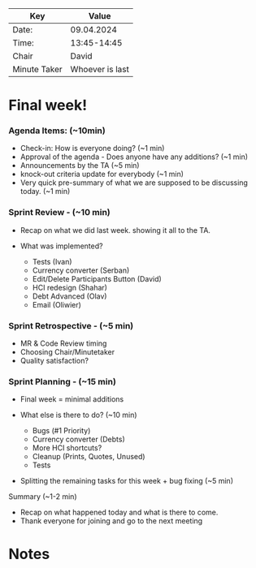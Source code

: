 | Key          | Value               |
|--------------|---------------------|
| Date:        | 09.04.2024          |
| Time:        | 13:45-14:45         |
| Chair        | David               |
| Minute Taker | Whoever is last     |

<h1>Final week!</h1>

<h3> Agenda Items: (~10min)</h3>

- Check-in: How is everyone doing? (~1 min)
- Approval of the agenda - Does anyone have any additions? (~1 min)
- Announcements by the TA (~5 min)
- knock-out criteria update for everybody (~1 min)
- Very quick pre-summary of what we are supposed to be discussing today. (~1 min)

<h3>Sprint Review  - (~10 min)</h3>

- Recap on what we did last week. showing it all to the TA.

- What was implemented?
    - Tests (Ivan)
    - Currency converter (Serban)
    - Edit/Delete Participants Button (David)
    - HCI redesign (Shahar)
    - Debt Advanced (Olav)
    - Email (Oliwier)


<h3>Sprint Retrospective  - (~5 min)</h3>

- MR & Code Review timing
- Choosing Chair/Minutetaker
- Quality satisfaction?

<h3>Sprint Planning - (~15 min)</h3>

- Final week = minimal additions

- What else is there to do? (~10 min)
    - Bugs (#1 Priority)
    - Currency converter (Debts)
    - More HCI shortcuts?
    - Cleanup (Prints, Quotes, Unused)
    - Tests

- Splitting the remaining tasks for this week + bug fixing (~5 min)

Summary (~1-2 min)
- Recap on what happened today and what is there to come.
- Thank everyone for joining and go to the next meeting


<h1>Notes</h1>

